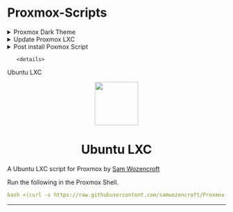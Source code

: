 # Proxmox-Scripts
<details>
<summary markdown="span"> Proxmox Dark Theme</summary>
 
<p align="center"><img src="https://camo.githubusercontent.com/f6f33a09f8c1207dfb3dc1cbd754c2f3393562c11b1c999751ad9a91a656834a/68747470733a2f2f692e696d6775722e636f6d2f536e6c437948462e706e67" height="100"/></p>

<h1 align="center" id="heading"> Proxmox Discord Dark Theme </h1>

A modified dark theme for the Proxmox Web UI by [Weilbyte](https://github.com/Weilbyte/PVEDiscordDark)
 
Run the following in the Proxmox Shell.

```yaml
bash <(curl -s https://raw.githubusercontent.com/samwozencroft/Proxmox-Scripts/main/darktheme.sh ) install
```

To uninstall the theme, simply run the script with the `uninstall` command.

____________________________________________________________________________________________ 

</details>
            
 <details>
<summary markdown="span"> Update Proxmox LXC </summary>
 
<p align="center"><img src="https://linuxcontainers.org/static/img/containers.png" height="100"/></p>

<h1 align="center" id="heading"> Update Proxmox LXC </h1>

A LXC Update script for Proxmox by [Sam Wozencroft](https://github.com/samwozencroft)
 
Run the following in the Proxmox Shell.

```yaml
bash -c "$(wget -qLO - https://raw.githubusercontent.com/samwozencroft/Proxmox-Scripts/main/update-containers.sh)"
```
____________________________________________________________________________________________ 

</details>
  
   <details>
<summary markdown="span"> Post install Poxmox Script </summary>
 
<p align="center"><img src="https://cdn4.iconfinder.com/data/icons/logos-brands-5/24/proxmox-512.png" height="100"/></p>

<h1 align="center" id="heading"> Update Proxmox LXC </h1>

A script to run on post install for Proxmox by [Sam Wozencroft](https://github.com/samwozencroft)
 
Run the following in the Proxmox Shell.

```yaml
bash <(curl -s https://raw.githubusercontent.com/samwozencroft/Proxmox-Scripts/main/post-install.sh ) install
```
____________________________________________________________________________________________ 

</details>
    
       <details>
<summary markdown="span"> Ubuntu LXC </summary>
 
<p align="center"><img src="https://cdn4.iconfinder.com/data/icons/logos-brands-5/24/proxmox-512.png" height="100"/></p>

<h1 align="center" id="heading"> Ubuntu LXC </h1>

A Ubuntu LXC script for Proxmox by [Sam Wozencroft](https://github.com/samwozencroft)
 
Run the following in the Proxmox Shell.

```yaml
bash <(curl -s https://raw.githubusercontent.com/samwozencroft/Proxmox-Scripts/main/ubuntu-lxc.sh ) install
```
____________________________________________________________________________________________ 

</details>
